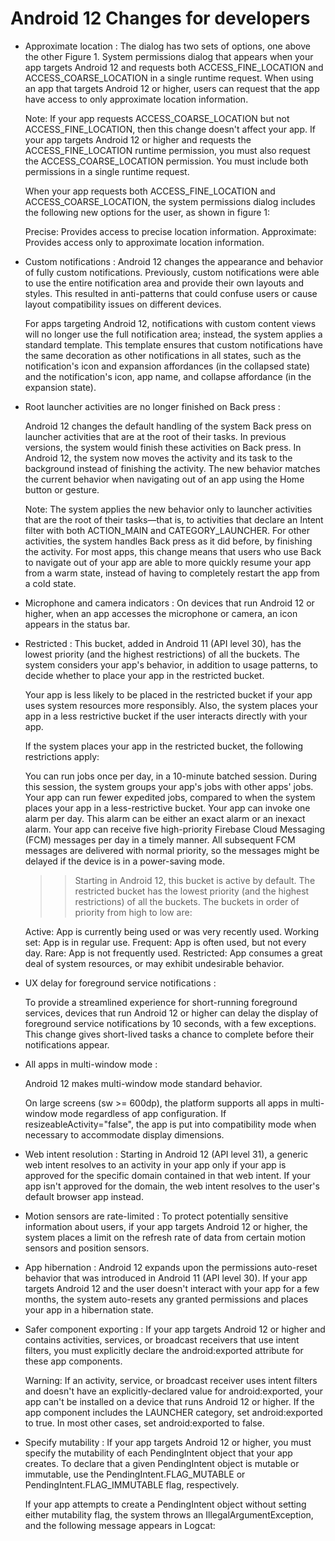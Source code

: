 # Android 12 Changes for developers

- Approximate location : 
  The dialog has two sets of options, one above the
           other
  Figure 1. System permissions dialog that appears when your app targets Android 12 and requests both ACCESS_FINE_LOCATION and ACCESS_COARSE_LOCATION in a single runtime request.
  When using an app that targets Android 12 or higher, users can request that the app have access to only approximate location information.

  Note: If your app requests ACCESS_COARSE_LOCATION but not ACCESS_FINE_LOCATION, then this change doesn't affect your app.
  If your app targets Android 12 or higher and requests the ACCESS_FINE_LOCATION runtime permission, you must also request the ACCESS_COARSE_LOCATION permission. You must include both permissions in a single runtime request.

  When your app requests both ACCESS_FINE_LOCATION and ACCESS_COARSE_LOCATION, the system permissions dialog includes the following new options for the user, as shown in figure 1:

  Precise: Provides access to precise location information.
  Approximate: Provides access only to approximate location information.

- Custom notifications : 
  Android 12 changes the appearance and behavior of fully custom notifications. Previously, custom notifications were able to use the entire notification area and provide their own layouts and styles. This resulted in anti-patterns that could confuse users or cause layout compatibility issues on different devices.

  For apps targeting Android 12, notifications with custom content views will no longer use the full notification area; instead, the system applies a standard template. This template ensures that custom notifications have the same decoration as other notifications in all states, such as the notification's icon and expansion affordances (in the collapsed state) and the notification's icon, app name, and collapse affordance (in the expansion state). 

- Root launcher activities are no longer finished on Back press : 

  Android 12 changes the default handling of the system Back press on launcher activities that are at the root of their tasks. In previous versions, the system would finish these activities on Back press. In Android 12, the system now moves the activity and its task to the background instead of finishing the activity. The new behavior matches the current behavior when navigating out of an app using the Home button or gesture.

  Note: The system applies the new behavior only to launcher activities that are the root of their tasks—that is, to activities that declare an Intent filter with both ACTION_MAIN and CATEGORY_LAUNCHER. For other activities, the system handles Back press as it did before, by finishing the activity.
  For most apps, this change means that users who use Back to navigate out of your app are able to more quickly resume your app from a warm state, instead of having to completely restart the app from a cold state.

- Microphone and camera indicators : 
  On devices that run Android 12 or higher, when an app accesses the microphone or camera, an icon appears in the status bar.
- Restricted : 
  This bucket, added in Android 11 (API level 30), has the lowest priority (and the highest restrictions) of all the buckets. The system considers your app's behavior, in addition to usage patterns, to decide whether to place your app in the restricted bucket.

  Your app is less likely to be placed in the restricted bucket if your app uses system resources more responsibly. Also, the system places your app in a less restrictive bucket if the user interacts directly with your app.

  If the system places your app in the restricted bucket, the following restrictions apply:

  You can run jobs once per day, in a 10-minute batched session. During this session, the system groups your app's jobs with other apps' jobs.
  Your app can run fewer expedited jobs, compared to when the system places your app in a less-restrictive bucket.
  Your app can invoke one alarm per day. This alarm can be either an exact alarm or an inexact alarm.
  Your app can receive five high-priority Firebase Cloud Messaging (FCM) messages per day in a timely manner. All subsequent FCM messages are delivered with normal priority, so the messages might be delayed if the device is in a power-saving mode.	

  >> Starting in Android 12, this bucket is active by default. The restricted bucket has the lowest priority (and the highest restrictions) of all the buckets. The buckets in order of priority from high to low are:

  Active: App is currently being used or was very recently used.
  Working set: App is in regular use.
  Frequent: App is often used, but not every day.
  Rare: App is not frequently used.
  Restricted: App consumes a great deal of system resources, or may exhibit undesirable behavior.

- UX delay for foreground service notifications :

  To provide a streamlined experience for short-running foreground services, devices that run Android 12 or higher can delay the display of foreground service notifications by 10 seconds, with a few exceptions. This change gives short-lived tasks a chance to complete before their notifications appear.

- All apps in multi-window mode :

  Android 12 makes multi-window mode standard behavior.

  On large screens (sw >= 600dp), the platform supports all apps in multi-window mode regardless of app configuration. If resizeableActivity="false", the app is put into compatibility mode when necessary to accommodate display dimensions.

- Web intent resolution : 
  Starting in Android 12 (API level 31), a generic web intent resolves to an activity in your app only if your app is approved for the specific domain contained in that web intent. If your app isn't approved for the domain, the web intent resolves to the user's default browser app instead.
- Motion sensors are rate-limited : 
  To protect potentially sensitive information about users, if your app targets Android 12 or higher, the system places a limit on the refresh rate of data from certain motion sensors and position sensors.
- App hibernation : 
  Android 12 expands upon the permissions auto-reset behavior that was introduced in Android 11 (API level 30). If your app targets Android 12 and the user doesn't interact with your app for a few months, the system auto-resets any granted permissions and places your app in a hibernation state.
- Safer component exporting : 
  If your app targets Android 12 or higher and contains activities, services, or broadcast receivers that use intent filters, you must explicitly declare the android:exported attribute for these app components.

  Warning: If an activity, service, or broadcast receiver uses intent filters and doesn't have an explicitly-declared value for android:exported, your app can't be installed on a device that runs Android 12 or higher.
  If the app component includes the LAUNCHER category, set android:exported to true. In most other cases, set android:exported to false.
- Specify mutability : 
  If your app targets Android 12 or higher, you must specify the mutability of each PendingIntent object that your app creates. To declare that a given PendingIntent object is mutable or immutable, use the PendingIntent.FLAG_MUTABLE or PendingIntent.FLAG_IMMUTABLE flag, respectively.

  If your app attempts to create a PendingIntent object without setting either mutability flag, the system throws an IllegalArgumentException, and the following message appears in Logcat:

